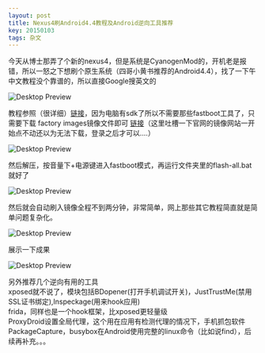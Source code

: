 ```yaml
---
layout: post
title: Nexus4刷Android4.4教程及Android逆向工具推荐
key: 20150103
tags: 杂文
---
```

今天从博士那弄了个新的nexus4，但是系统是CyanogenMod的，开机老是报错，所以一怒之下想刷个原生系统（四哥小黄书推荐的Android4.4），找了一下午中文教程没个靠谱的，所以直接Google搜英文的

![Desktop Preview](https://raw.githubusercontent.com/la0s/la0s.github.io/master/screenshots/20180515.1.png)

教程参照（很详细）[链接](https://betanews.com/2013/11/18/how-to-install-android-4-4-kitkat-on-nexus-4-5-7-and-10/)，因为电脑有sdk了所以不需要那些fastboot工具了，只需要下载 factory images镜像文件即可 [链接](https://developers.google.com/android/images)（这里吐槽一下官网的镜像网站一开始点不动还以为无法下载，登录之后才可以....）

![Desktop Preview](https://raw.githubusercontent.com/la0s/la0s.github.io/master/screenshots/20180515.1.1.png)

然后解压，按音量下+电源键进入fastboot模式，再运行文件夹里的flash-all.bat就好了

![Desktop Preview](https://raw.githubusercontent.com/la0s/la0s.github.io/master/screenshots/20180515.2.png)

然后就会自动刷入镜像全程不到两分钟，非常简单，网上那些其它教程简直就是简单问题复杂化。

![Desktop Preview](https://raw.githubusercontent.com/la0s/la0s.github.io/master/screenshots/20180515.3.png)

展示一下成果

![Desktop Preview](https://raw.githubusercontent.com/la0s/la0s.github.io/master/screenshots/20180515.4.png)

另外推荐几个逆向有用的工具  
xposed就不说了，模块包括BDopener(打开手机调试开关)，JustTrustMe(禁用SSL证书绑定),Inspeckage(用来hook应用)  
frida，同样也是一个hook框架，比xposed更轻量级  
ProxyDroid设置全局代理，这个用在应用有检测代理的情况下，手机抓包软件PackageCapture，busybox在Android使用完整的linux命令（比如说find），后续再补充。。。

